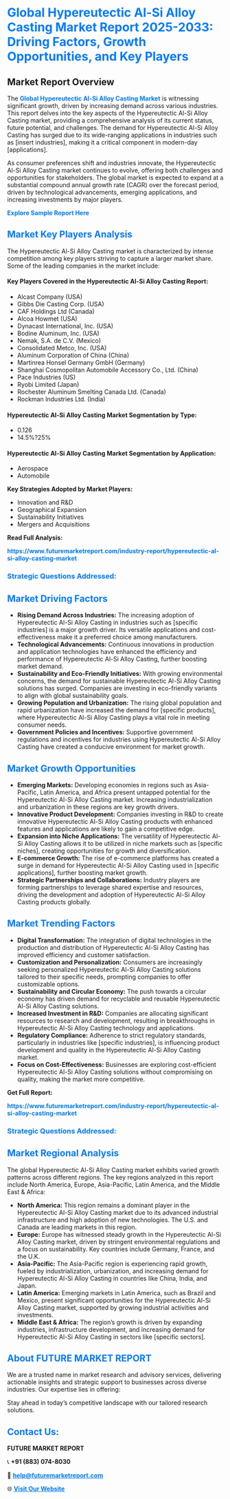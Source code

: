 <h1 style="color: #007BFF;">Global Hypereutectic Al-Si Alloy Casting Market Report 2025-2033: Driving Factors, Growth Opportunities, and Key Players</h1>

<section id="overview">
<h2>Market Report Overview</h2>
<p>The <a href="https://www.futuremarketreport.com/industry-report/hypereutectic-al-si-alloy-casting-market" style="color: #007BFF; text-decoration: none;"><strong>Global Hypereutectic Al-Si Alloy Casting Market</strong></a> is witnessing significant growth, driven by increasing demand across various industries. This report delves into the key aspects of the Hypereutectic Al-Si Alloy Casting market, providing a comprehensive analysis of its current status, future potential, and challenges. The demand for Hypereutectic Al-Si Alloy Casting has surged due to its wide-ranging applications in industries such as [insert industries], making it a critical component in modern-day [applications].</p>
<p>As consumer preferences shift and industries innovate, the Hypereutectic Al-Si Alloy Casting market continues to evolve, offering both challenges and opportunities for stakeholders. The global market is expected to expand at a substantial compound annual growth rate (CAGR) over the forecast period, driven by technological advancements, emerging applications, and increasing investments by major players.</p>
</section>

<section id="overview">
<p><a href="https://www.futuremarketreport.com/request-sample/reportId=114565" style="color: #007BFF; text-decoration: none;"><strong>Explore Sample Report Here</strong></a></p>
</section>

<section id="key-players">
<h2 style="color: #007BFF;">Market Key Players Analysis</h2>
<p>The Hypereutectic Al-Si Alloy Casting market is characterized by intense competition among key players striving to capture a larger market share. Some of the leading companies in the market include:</p>
<h4>Key Players Covered in the Hypereutectic Al-Si Alloy Casting Report:</h4>
<ul><li>Alcast Company (USA)</li><li>Gibbs Die Casting Corp. (USA)</li><li>CAF Holdings Ltd (Canada)</li><li>Alcoa Howmet (USA)</li><li>Dynacast International, Inc. (USA)</li><li>Bodine Aluminum, Inc. (USA)</li><li>Nemak, S.A. de C.V. (Mexico)</li><li>Consolidated Metco, Inc. (USA)</li><li>Aluminum Corporation of China (China)</li><li>Martinrea Honsel Germany GmbH (Germany)</li><li>Shanghai Cosmopolitan Automobile Accessory Co., Ltd. (China)</li><li>Pace Industries (US)</li><li>Ryobi Limited (Japan)</li><li>Rochester Aluminum Smelting Canada Ltd. (Canada)</li><li>Rockman Industries Ltd. (India)</li></ul>
<h4>Hypereutectic Al-Si Alloy Casting Market Segmentation by Type:</h4>
<ul><li>0.126</li><li>14.5%?25%</li></ul>

<h4>Hypereutectic Al-Si Alloy Casting Market Segmentation by Application:</h4>
<ul><li>Aerospace</li><li>Automobile</li></ul>
<p><strong>Key Strategies Adopted by Market Players:</strong></p>
<ul>
<li>Innovation and R&D</li>
<li>Geographical Expansion</li>
<li>Sustainability Initiatives</li>
<li>Mergers and Acquisitions</li>
</ul>
</section>

<section>
<p><strong>Read Full Analysis: </strong></p><a href="https://www.futuremarketreport.com/industry-report/hypereutectic-al-si-alloy-casting-market" style="color: #007BFF; text-decoration: none;"><strong>https://www.futuremarketreport.com/industry-report/hypereutectic-al-si-alloy-casting-market</strong></a>
<h3 style="color: #007BFF;">Strategic Questions Addressed:</h3>
</section>

<section id="driving-factors">
<h2 style="color: #007BFF;">Market Driving Factors</h2>
<ul>
<li><strong>Rising Demand Across Industries:</strong> The increasing adoption of Hypereutectic Al-Si Alloy Casting in industries such as [specific industries] is a major growth driver. Its versatile applications and cost-effectiveness make it a preferred choice among manufacturers.</li>
<li><strong>Technological Advancements:</strong> Continuous innovations in production and application technologies have enhanced the efficiency and performance of Hypereutectic Al-Si Alloy Casting, further boosting market demand.</li>
<li><strong>Sustainability and Eco-Friendly Initiatives:</strong> With growing environmental concerns, the demand for sustainable Hypereutectic Al-Si Alloy Casting solutions has surged. Companies are investing in eco-friendly variants to align with global sustainability goals.</li>
<li><strong>Growing Population and Urbanization:</strong> The rising global population and rapid urbanization have increased the demand for [specific products], where Hypereutectic Al-Si Alloy Casting plays a vital role in meeting consumer needs.</li>
<li><strong>Government Policies and Incentives:</strong> Supportive government regulations and incentives for industries using Hypereutectic Al-Si Alloy Casting have created a conducive environment for market growth.</li>
</ul>
</section>

<section id="growth-opportunities">
<h2 style="color: #007BFF;">Market Growth Opportunities</h2>
<ul>
<li><strong>Emerging Markets:</strong> Developing economies in regions such as Asia-Pacific, Latin America, and Africa present untapped potential for the Hypereutectic Al-Si Alloy Casting market. Increasing industrialization and urbanization in these regions are key growth drivers.</li>
<li><strong>Innovative Product Development:</strong> Companies investing in R&D to create innovative Hypereutectic Al-Si Alloy Casting products with enhanced features and applications are likely to gain a competitive edge.</li>
<li><strong>Expansion into Niche Applications:</strong> The versatility of Hypereutectic Al-Si Alloy Casting allows it to be utilized in niche markets such as [specific niches], creating opportunities for growth and diversification.</li>
<li><strong>E-commerce Growth:</strong> The rise of e-commerce platforms has created a surge in demand for Hypereutectic Al-Si Alloy Casting used in [specific applications], further boosting market growth.</li>
<li><strong>Strategic Partnerships and Collaborations:</strong> Industry players are forming partnerships to leverage shared expertise and resources, driving the development and adoption of Hypereutectic Al-Si Alloy Casting products globally.</li>
</ul>
</section>

<section id="trending-factors">
<h2 style="color: #007BFF;">Market Trending Factors</h2>
<ul>
<li><strong>Digital Transformation:</strong> The integration of digital technologies in the production and distribution of Hypereutectic Al-Si Alloy Casting has improved efficiency and customer satisfaction.</li>
<li><strong>Customization and Personalization:</strong> Consumers are increasingly seeking personalized Hypereutectic Al-Si Alloy Casting solutions tailored to their specific needs, prompting companies to offer customizable options.</li>
<li><strong>Sustainability and Circular Economy:</strong> The push towards a circular economy has driven demand for recyclable and reusable Hypereutectic Al-Si Alloy Casting solutions.</li>
<li><strong>Increased Investment in R&D:</strong> Companies are allocating significant resources to research and development, resulting in breakthroughs in Hypereutectic Al-Si Alloy Casting technology and applications.</li>
<li><strong>Regulatory Compliance:</strong> Adherence to strict regulatory standards, particularly in industries like [specific industries], is influencing product development and quality in the Hypereutectic Al-Si Alloy Casting market.</li>
<li><strong>Focus on Cost-Effectiveness:</strong> Businesses are exploring cost-efficient Hypereutectic Al-Si Alloy Casting solutions without compromising on quality, making the market more competitive.</li>
</ul>
</section>

<section>
<p><strong>Get Full Report: </strong></p><a href="https://www.futuremarketreport.com/industry-report/hypereutectic-al-si-alloy-casting-market" style="color: #007BFF; text-decoration: none;"><strong>https://www.futuremarketreport.com/industry-report/hypereutectic-al-si-alloy-casting-market</strong></a>
<h3 style="color: #007BFF;">Strategic Questions Addressed:</h3>
</section>


<section id="regional-analysis">
<h2 style="color: #007BFF;">Market Regional Analysis</h2>
<p>The global Hypereutectic Al-Si Alloy Casting market exhibits varied growth patterns across different regions. The key regions analyzed in this report include North America, Europe, Asia-Pacific, Latin America, and the Middle East & Africa:</p>
<ul>
<li><strong>North America:</strong> This region remains a dominant player in the Hypereutectic Al-Si Alloy Casting market due to its advanced industrial infrastructure and high adoption of new technologies. The U.S. and Canada are leading markets in this region.</li>
<li><strong>Europe:</strong> Europe has witnessed steady growth in the Hypereutectic Al-Si Alloy Casting market, driven by stringent environmental regulations and a focus on sustainability. Key countries include Germany, France, and the U.K.</li>
<li><strong>Asia-Pacific:</strong> The Asia-Pacific region is experiencing rapid growth, fueled by industrialization, urbanization, and increasing demand for Hypereutectic Al-Si Alloy Casting in countries like China, India, and Japan.</li>
<li><strong>Latin America:</strong> Emerging markets in Latin America, such as Brazil and Mexico, present significant opportunities for the Hypereutectic Al-Si Alloy Casting market, supported by growing industrial activities and investments.</li>
<li><strong>Middle East & Africa:</strong> The region’s growth is driven by expanding industries, infrastructure development, and increasing demand for Hypereutectic Al-Si Alloy Casting in sectors like [specific sectors].</li>
</ul>
</section>

<footer>
<h2 style="color: #007BFF;">About FUTURE MARKET REPORT</h2>
<p>We are a trusted name in market research and advisory services, delivering actionable insights and strategic support to businesses across diverse industries. Our expertise lies in offering:</p>

<p>Stay ahead in today’s competitive landscape with our tailored research solutions.</p>

<h2 style="color: #007BFF;">Contact Us:</h2>
<p><strong>FUTURE MARKET REPORT</strong></p>
<p>📞 <strong>+91 (883) 074-8030</strong></p>
<p>📧 <strong><a href="mailto:help@futuremarketreport.com" style="color: #007BFF;">help@futuremarketreport.com</a></strong></p>
<p>🌐 <strong><a href="https://www.futuremarketreport.com/" style="color: #007BFF;">Visit Our Website</a></strong></p>
</footer>